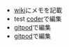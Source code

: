 - [wiki](https://github.com/daiki-akiba/memo/wiki)にメモを記載
- test [coder](https://coder.com/)で編集
-  [gitpod](https://www.gitpod.io/)で編集
-  [gitpod](https://www.gitpod.io/)で編集